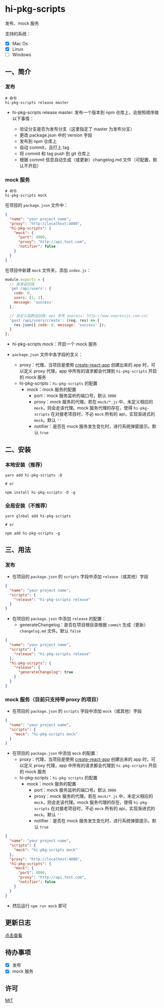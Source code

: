 # hi-pkg-scripts

发布、mock 服务

支持的系统：

- [x] Mac Os
- [x] Linux
- [ ] Windows

## 一、简介

### 发布

```shell
# 命令
hi-pkg-scripts release master
```

- hi-pkg-scripts release master: 发布一个版本到 npm 仓库上，会按照顺序做以下事情：

  - 验证分支是否为发布分支（这里指定了 master 为发布分支）
  - 更改 package.json 中的 version 字段
  - 发布到 npm 仓库上
  - 自动 commit，且打上 tag
  - 将 commit 和 tag push 到 git 仓库上
  - 根据 commit 信息自动生成（或更新）changelog.md 文件（可配置，默认不开启）

### mock 服务

```shell
# 命令
hi-pkg-scripts mock
```

在项目的 `package.json` 文件中：

```json
{
  "name": "your project name",
  "proxy": "http://localhost:4000",
  "hi-pkg-scripts": {
    "mock": {
      "port": 4000,
      "proxy": "http://api.test.com",
      "notifier": false
    }
  }
}
```

在项目中新建 `mock` 文件夹，添加 `index.js`：

```javascript
module.exports = {
  // 直接返回值
  'get /api/users': {
    code: 0,
    users: [1, 2],
    message: 'success'
  },

  // 自定义函数返回值，api 参考 express: http://www.expressjs.com.cn/
  'post /api/users/create': (req, res) => {
    res.json({ code: 0, message: 'success' });
  }
};
```

- hi-pkg-scripts mock：开启一个 mock 服务
- `package.json` 文件中各字段的含义：

  - proxy：代理，当项目是使用 [create-react-app](https://github.com/facebook/create-react-app) 创建出来的 app 时，可以定义 proxy 代理，app 中所有的请求都会代理到 `hi-pkg-scripts` 开启的 mock 服务
  - hi-pkg-scripts：`hi-pkg-scripts` 的配置
    - mock：mock 服务的配置
      - port：mock 服务监听的端口号。默认 `3006`
      - proxy：mock 服务的代理。若在 `mock/*.js` 中，未定义相应的 `mock`，则会走该代理。mock 服务代理的存在，使得 `hi-pkg-scripts` 在对接老项目时，不必 `mock` 所有的 api，实现渐进式的 `mock`。默认 `''`
      - notifier：是否在 mock 服务发生变化时，进行系统弹窗提示。默认 `true`

## 二、安装

### 本地安装（推荐）

```shell
yarn add hi-pkg-scripts -D

# or

npm install hi-pkg-scripts -D -g
```

### 全局安装（不推荐）

```shell
yarn global add hi-pkg-scripts

# or

npm add hi-pkg-scripts -g
```

## 三、用法

### 发布

- 在项目的 `package.json` 的 `scripts` 字段中添加 `release`（或其他）字段

```json
{
  "name": "your project name",
  "scripts": {
    "release": "hi-pkg-scripts release"
  }
}
```

- 在项目的 `package.json` 中添加 `release` 的配置：
  - generateChangelog：是否在项目根目录根据 `commit` 生成（更新）`changelog.md` 文件。默认 `false`

```json
{
  "name": "your project name",
  "scripts": {
    "release": "hi-pkg-scripts release"
  },
  "hi-pkg-scripts": {
    "release": {
      "generateChangelog": true
    }
  }
}
```

### mock 服务（目前只支持带 proxy 的项目）

- 在项目的 `package.json` 的 `scripts` 字段中添加 `mock`（或其他）字段

```json
{
  "name": "your project name",
  "scripts": {
    "mock": "hi-pkg-scripts mock"
  }
}
```

- 在项目的 `package.json` 中添加 `mock` 的配置：
  - proxy：代理，当项目是使用 [create-react-app](https://github.com/facebook/create-react-app) 创建出来的 app 时，可以定义 proxy 代理，app 中所有的请求都会代理到 `hi-pkg-scripts` 开启的 mock 服务
  - hi-pkg-scripts：`hi-pkg-scripts` 的配置
    - mock：mock 服务的配置
      - port：mock 服务监听的端口号。默认 `3006`
      - proxy：mock 服务的代理。若在 `mock/*.js` 中，未定义相应的 `mock`，则会走该代理。mock 服务代理的存在，使得 `hi-pkg-scripts` 在对接老项目时，不必 `mock` 所有的 api，实现渐进式的 `mock`。默认 `''`
      - notifier：是否在 mock 服务发生变化时，进行系统弹窗提示。默认 `true`

```json
{
  "name": "your project name",
  "scripts": {
    "mock": "hi-pkg-scripts mock"
  },
  "proxy": "http://localhost:4000",
  "hi-pkg-scripts": {
    "mock": {
      "port": 4000,
      "proxy": "http://api.test.com",
      "notifier": false
    }
  }
}
```

- 然后运行 `npm run mock` 即可

## 更新日志

[点击查看](./changelog.md)

## 待办事项

- [x] 发布
- [x] mock 服务

## 许可

[MIT](./LICENSE)
